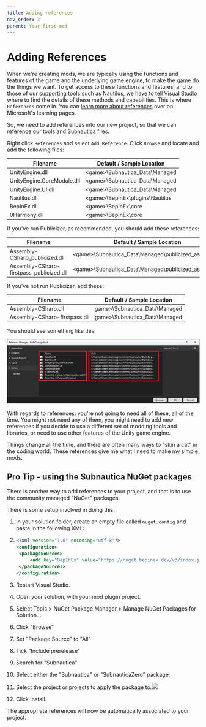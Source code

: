 ```yaml
---
title: Adding references
nav_order: 3
parent: Your first mod
---
```




# Adding References

When we're creating mods, we are typically using the functions and features of the game and the underlying game engine, to make the game do the things we want. To get access to these functions and features, and to those of our supporting tools such as Nautilus, we have to tell Visual Studio where to find the details of these methods and capabilities. This is where `References` come in. You can [learn more about references](https://learn.microsoft.com/en-us/visualstudio/ide/managing-references-in-a-project) over on Microsoft's learning pages.

So, we need to add references into our new project, so that we can reference our tools and Subnautica files.

Right click `References` and select `Add Reference`. Click `Browse` and locate and add the following files:

| Filename                   | Default / Sample Location         |
| -------------------------- | --------------------------------- |
| UnityEngine.dll            | \<game>\\Subnautica_Data\\Managed |
| UnityEngine.CoreModule.dll | \<game>\\Subnautica_Data\\Managed |
| UnityEngine.UI.dll         | \<game>\\Subnautica_Data\\Managed |
| Nautilus.dll               | \<game>\\BepInEx\plugins\Nautilus |
| BepInEx.dll                | \<game>\\BepInEx\core             |
| 0Harmony.dll               | \<game>\\BepInEx\\core            |

If you've run Publicizer, as recommended, you should add these references:

| Filename                                 | Default / Sample Location                                |
| ---------------------------------------- | -------------------------------------------------------- |
| Assembly-CSharp_publicized.dll           | \<game>\\Subnautica_Data\\Managed\\publicized_assemblies |
| Assembly-CSharp-firstpass_publicized.dll | \<game>\\Subnautica_Data\\Managed\\publicized_assemblies |

If you've not run Publicizer, add these:

| Filename                      | Default / Sample Location       |
| ----------------------------- | ------------------------------- |
| Assembly-CSharp.dll           | game>\\Subnautica_Data\\Managed |
| Assembly-CSharp-firstpass.dll | game>\\Subnautica_Data\\Managed |

You should see something like this:

![](.\media\projectreferences.png)

With regards to references: you're not going to need all of these, all of the time. You might not need any of them, you might need to add new references if you decide to use a different set of modding tools and libraries, or need to use other features of the Unity game engine.

Things change all the time, and there are often many ways to "skin a cat" in the coding world. These references give me what I need to make my simple mods.

## Pro Tip - using the Subnautica NuGet packages

There is another way to add references to your project, and that is to use the community managed "NuGet" packages.

There is some setup involved in doing this:

1. In your solution folder, create an empty file called `nuget.config` and paste in the following XML:

2. ```xml
   <?xml version="1.0" encoding="utf-8"?>
   <configuration>
   	<packageSources>
   		<add key="BepInEx" value="https://nuget.bepinex.dev/v3/index.json" />
   	</packageSources>
   </configuration>
   ```

3. Restart Visual Studio.

4. Open your solution, with your mod plugin project.

5. Select Tools > NuGet Package Manager > Manage NuGet Packages for Solution...

6. Click "Browse"

7. Set "Package Source" to "All"

8. Tick "Include prerelease"

9. Search for "Subnautica"

10. Select either the "Subnautica" or "SubnauticaZero" package.

11. Select the project or projects to apply the package to.![](.\media\nugetreferences.png)

12. Click Install.

The appropriate references will now be automatically associated to your project.
